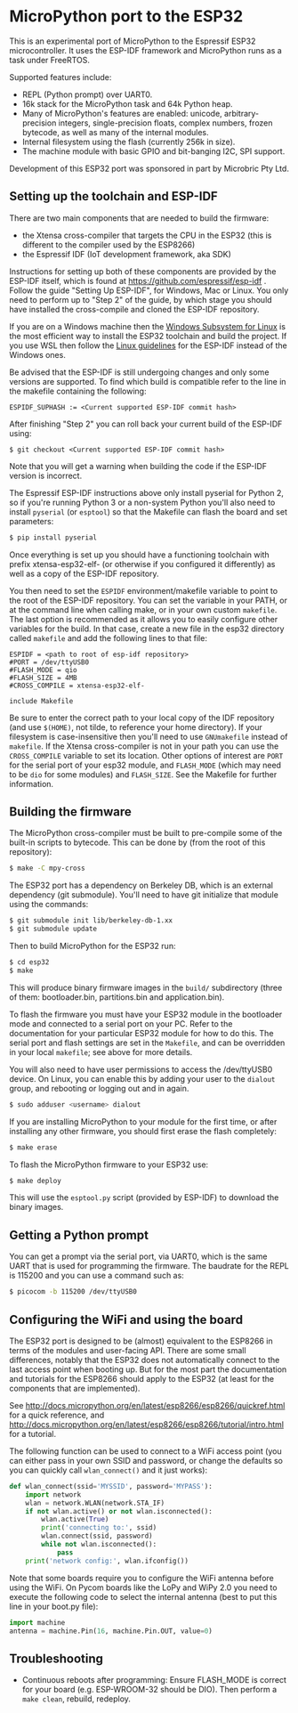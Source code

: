 MicroPython port to the ESP32
=============================

This is an experimental port of MicroPython to the Espressif ESP32
microcontroller.  It uses the ESP-IDF framework and MicroPython runs as
a task under FreeRTOS.

Supported features include:
- REPL (Python prompt) over UART0.
- 16k stack for the MicroPython task and 64k Python heap.
- Many of MicroPython's features are enabled: unicode, arbitrary-precision
  integers, single-precision floats, complex numbers, frozen bytecode, as
  well as many of the internal modules.
- Internal filesystem using the flash (currently 256k in size).
- The machine module with basic GPIO and bit-banging I2C, SPI support.

Development of this ESP32 port was sponsored in part by Microbric Pty Ltd.

Setting up the toolchain and ESP-IDF
------------------------------------

There are two main components that are needed to build the firmware:
- the Xtensa cross-compiler that targets the CPU in the ESP32 (this is
  different to the compiler used by the ESP8266)
- the Espressif IDF (IoT development framework, aka SDK)

Instructions for setting up both of these components are provided by the
ESP-IDF itself, which is found at https://github.com/espressif/esp-idf .
Follow the guide "Setting Up ESP-IDF", for Windows, Mac or Linux.  You
only need to perform up to "Step 2" of the guide, by which stage you
should have installed the cross-compile and cloned the ESP-IDF repository.

If you are on a Windows machine then the
[Windows Subsystem for Linux](https://msdn.microsoft.com/en-au/commandline/wsl/install_guide)
is the most efficient way to install the ESP32 toolchain and build the project.
If you use WSL then follow the
[Linux guidelines](http://esp-idf.readthedocs.io/en/latest/get-started/linux-setup.html)
for the ESP-IDF instead of the Windows ones.

Be advised that the ESP-IDF is still undergoing changes and only some
versions are supported.  To find which build is compatible refer to the line
in the makefile containing the following:
```
ESPIDF_SUPHASH := <Current supported ESP-IDF commit hash>
```
After finishing "Step 2" you can roll back your current build of
the ESP-IDF using:
```
$ git checkout <Current supported ESP-IDF commit hash>
```
Note that you will get a warning when building the code if the ESP-IDF
version is incorrect.

The Espressif ESP-IDF instructions above only install pyserial for Python 2,
so if you're running Python 3 or a non-system Python you'll also need to
install `pyserial` (or `esptool`) so that the Makefile can flash the board
and set parameters:
```bash
$ pip install pyserial
```

Once everything is set up you should have a functioning toolchain with
prefix xtensa-esp32-elf- (or otherwise if you configured it differently)
as well as a copy of the ESP-IDF repository.

You then need to set the `ESPIDF` environment/makefile variable to point to
the root of the ESP-IDF repository.  You can set the variable in your PATH,
or at the command line when calling make, or in your own custom `makefile`.
The last option is recommended as it allows you to easily configure other
variables for the build.  In that case, create a new file in the esp32
directory called `makefile` and add the following lines to that file:
```
ESPIDF = <path to root of esp-idf repository>
#PORT = /dev/ttyUSB0
#FLASH_MODE = qio
#FLASH_SIZE = 4MB
#CROSS_COMPILE = xtensa-esp32-elf-

include Makefile
```
Be sure to enter the correct path to your local copy of the IDF repository
(and use `$(HOME)`, not tilde, to reference your home directory).
If your filesystem is case-insensitive then you'll need to use `GNUmakefile`
instead of `makefile`.
If the Xtensa cross-compiler is not in your path you can use the
`CROSS_COMPILE` variable to set its location.  Other options of interest
are `PORT` for the serial port of your esp32 module, and `FLASH_MODE`
(which may need to be `dio` for some modules)
and `FLASH_SIZE`.  See the Makefile for further information.

Building the firmware
---------------------

The MicroPython cross-compiler must be built to pre-compile some of the
built-in scripts to bytecode.  This can be done by (from the root of
this repository):
```bash
$ make -C mpy-cross
```

The ESP32 port has a dependency on Berkeley DB, which is an external
dependency (git submodule). You'll need to have git initialize that
module using the commands:
```bash
$ git submodule init lib/berkeley-db-1.xx
$ git submodule update
```

Then to build MicroPython for the ESP32 run:
```bash
$ cd esp32
$ make
```
This will produce binary firmware images in the `build/` subdirectory
(three of them: bootloader.bin, partitions.bin and application.bin).

To flash the firmware you must have your ESP32 module in the bootloader
mode and connected to a serial port on your PC.  Refer to the documentation
for your particular ESP32 module for how to do this.  The serial port and
flash settings are set in the `Makefile`, and can be overridden in your
local `makefile`; see above for more details.

You will also need to have user permissions to access the /dev/ttyUSB0 device.
On Linux, you can enable this by adding your user to the `dialout` group,
and rebooting or logging out and in again.
```bash
$ sudo adduser <username> dialout
```

If you are installing MicroPython to your module for the first time, or
after installing any other firmware, you should first erase the flash
completely:
```bash
$ make erase
```

To flash the MicroPython firmware to your ESP32 use:
```bash
$ make deploy
```
This will use the `esptool.py` script (provided by ESP-IDF) to download the
binary images.

Getting a Python prompt
-----------------------

You can get a prompt via the serial port, via UART0, which is the same UART
that is used for programming the firmware.  The baudrate for the REPL is
115200 and you can use a command such as:
```bash
$ picocom -b 115200 /dev/ttyUSB0
```

Configuring the WiFi and using the board
----------------------------------------

The ESP32 port is designed to be (almost) equivalent to the ESP8266 in
terms of the modules and user-facing API.  There are some small differences,
notably that the ESP32 does not automatically connect to the last access
point when booting up.  But for the most part the documentation and tutorials
for the ESP8266 should apply to the ESP32 (at least for the components that
are implemented).

See http://docs.micropython.org/en/latest/esp8266/esp8266/quickref.html for
a quick reference, and http://docs.micropython.org/en/latest/esp8266/esp8266/tutorial/intro.html
for a tutorial.

The following function can be used to connect to a WiFi access point (you can
either pass in your own SSID and password, or change the defaults so you can
quickly call `wlan_connect()` and it just works):
```python
def wlan_connect(ssid='MYSSID', password='MYPASS'):
    import network
    wlan = network.WLAN(network.STA_IF)
    if not wlan.active() or not wlan.isconnected():
        wlan.active(True)
        print('connecting to:', ssid)
        wlan.connect(ssid, password)
        while not wlan.isconnected():
            pass
    print('network config:', wlan.ifconfig())
```

Note that some boards require you to configure the WiFi antenna before using
the WiFi.  On Pycom boards like the LoPy and WiPy 2.0 you need to execute the
following code to select the internal antenna (best to put this line in your
boot.py file):
```python
import machine
antenna = machine.Pin(16, machine.Pin.OUT, value=0)
```

Troubleshooting
---------------

* Continuous reboots after programming: Ensure FLASH_MODE is correct for your
  board (e.g. ESP-WROOM-32 should be DIO). Then perform a `make clean`, rebuild,
  redeploy.
